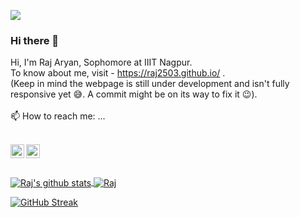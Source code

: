 

![](https://komarev.com/ghpvc/?username=Raj2503&color=blue)

### Hi there 👋

 
Hi, I'm Raj Aryan, Sophomore at IIIT Nagpur.  
To know about me, visit - https://raj2503.github.io/ .  
(Keep in mind the webpage is still under development and isn't fully responsive yet :sweat_smile:. A commit might be on its way to fix it :wink:).
 <br/>
  <br/>
📫 How to reach me: ...
 <br/>
 <br/>

<a href="https://www.linkedin.com/in/raj-aryan-2503/">
  <img align="left" alt="Raj's LinkdeIN" width="22px" src="https://cdn.jsdelivr.net/npm/simple-icons@v3/icons/linkedin.svg" />
</a>
<!--  
<a href="https://codeforces.com/profile/raj_2503">
  <img align="left" alt="Raj's Codeforces" width="22px" src="https://cdn.jsdelivr.net/npm/simple-icons@v3/icons/codeforces.svg" />
</a>
-->
<a href="https://www.instagram.com/__raj.aryan__/">
  <img align="left" alt="Raj's Instagram" width="22px" src="https://cdn.jsdelivr.net/npm/simple-icons@v3/icons/instagram.svg" />
</a>


 <br/>
  <br/>
  <br/>
<a href="https://github.com/Raj2503/github-readme-stats">
  <img align="center" src="https://github-readme-stats.vercel.app/api?username=Raj2503&hide=contribs&count_private=true&show_icons=true&include_all_commits=true" alt="Raj's github stats" />
</a>     
<!-- <br/><br/><br/> -->
<a href="https://github.com/Raj2503/github-readme-stats">
<img align="center" src="https://github-readme-stats.vercel.app/api/top-langs/?username=Raj2503&hide=jupyter notebook&layout=compact" alt="Raj" />
</a> 

[![GitHub Streak](http://github-readme-streak-stats.herokuapp.com?user=Raj2503&theme=graywhite&hide_border=true)](https://git.io/streak-stats)
<!--
**Raj2503/Raj2503** is a ✨ _special_ ✨ repository because its `README.md` (this file) appears on your GitHub profile.

Here are some ideas to get you started:

- 🔭 I’m currently working on ...
- 🌱 I’m currently learning ...
- 👯 I’m looking to collaborate on ...
- 🤔 I’m looking for help with ...
- 💬 Ask me about ...
- 
- 😄 Pronouns: ...
- ⚡ Fun fact: ...
-->

